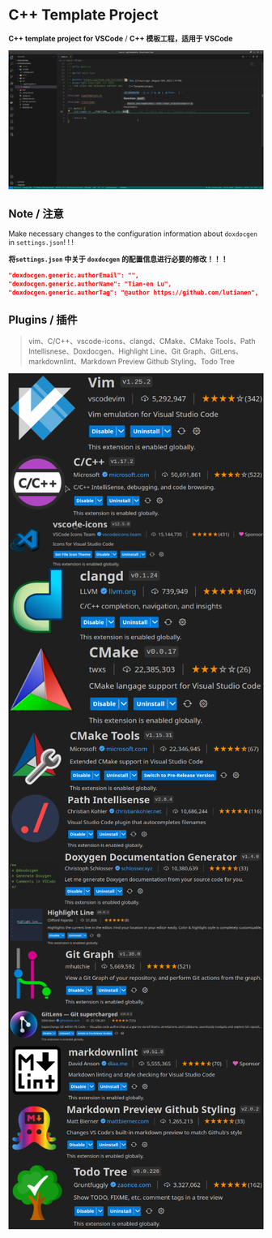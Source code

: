 # C++ Template Project

**C++ template project for VSCode**  / **C++ 模板工程，适用于 VSCode**

![image-20230817105932059](https://raw.githubusercontent.com/lutianen/PicBed/main/202308171126742.png)

## Note / 注意

Make necessary changes to the configuration information about `doxdocgen` in `settings.json`! ! !

**将`settings.json` 中关于 `doxdocgen` 的配置信息进行必要的修改！！！**

```json
"doxdocgen.generic.authorEmail": "",
"doxdocgen.generic.authorName": "Tian-en Lu",
"doxdocgen.generic.authorTag": "@author https://github.com/lutianen",
```

## Plugins / 插件

> vim、C/C++、vscode-icons、clangd、CMake、CMake Tools、Path Intellisnese、Doxdocgen、Highlight Line、Git Graph、GitLens、markdownlint、Markdown Preview Github Styling、Todo Tree

<img src="https://raw.githubusercontent.com/lutianen/PicBed/main/202308171013269.png" alt="vim" style="float:left;" />

<img src="https://raw.githubusercontent.com/lutianen/PicBed/main/202308171012709.png" alt="vim" style="float:left;" />

<img src="https://raw.githubusercontent.com/lutianen/PicBed/main/202308171012751.png" alt="vim" style="float:left;" />

<img src="https://raw.githubusercontent.com/lutianen/PicBed/main/202308171014276.png" alt="vim" style="float:left;" />

<img src="https://raw.githubusercontent.com/lutianen/PicBed/main/202308171014870.png" alt="vim" style="float:left;" />

<img src="https://raw.githubusercontent.com/lutianen/PicBed/main/202308171015234.png" alt="vim" style="float:left;" />

<img src="https://raw.githubusercontent.com/lutianen/PicBed/main/202308171015884.png" alt="vim" style="float:left;" />

<img src="https://raw.githubusercontent.com/lutianen/PicBed/main/202308171016234.png" alt="vim" style="float:left;" />

<img src="https://raw.githubusercontent.com/lutianen/PicBed/main/202308171018583.png" alt="vim" style="float:left;" />

<img src="https://raw.githubusercontent.com/lutianen/PicBed/main/202308171019348.png" alt="vim" style="float:left;" />

<img src="https://raw.githubusercontent.com/lutianen/PicBed/main/202308171019154.png" alt="vim" style="float:left;" />

<img src="https://raw.githubusercontent.com/lutianen/PicBed/main/202308171029175.png" alt="vim" style="float:left;" />

<img src="https://raw.githubusercontent.com/lutianen/PicBed/main/202308171030668.png" alt="vim" style="float:left;" />

<img src="https://raw.githubusercontent.com/lutianen/PicBed/main/202308171036128.png" alt="vim" style="float:left;" />
